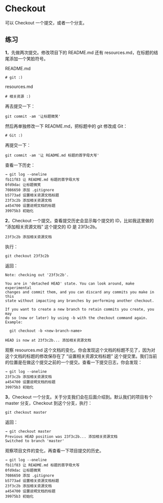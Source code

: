 # Checkout

可以 Checkout 一个提交，或者一个分支。

## 练习

**1**，先做两次提交。修改项目下的 README.md 还有 resources.md，在标题的结尾添加一个笑脸符号。

README.md

```
# git :)
```

resources.md

```
# 相关资源 :)
```

再去提交一下：

```
git commit -am '让标题微笑'
```

然后再单独修改一下 README.md，把标题中的 git 修改成 Git：

```
# Git :)
```

再提交一下：

```
git commit -am '让 README.md 标题的首字母大写'
```

查看一下历史：

```
→ git log --oneline
fb11f83 让 README.md 标题的首字母大写
0fd9dac 让标题微笑
7086650 添加 .gitignore
b5773ad 设置相关资源文档标题
23f3c2b 添加相关资源文档
a454700 设置说明文档的标题
39975b3 初始化
```

**2**，Checkout 一个提交。查看提交历史会显示每个提交的 ID，比如我这里做的 “添加相关资源文档” 这个提交的 ID 是 23f3c2b。

```
23f3c2b 添加相关资源文档
```

执行：

```
git checkout 23f3c2b
```

返回：

```
Note: checking out '23f3c2b'.

You are in 'detached HEAD' state. You can look around, make experimental
changes and commit them, and you can discard any commits you make in this
state without impacting any branches by performing another checkout.

If you want to create a new branch to retain commits you create, you may
do so (now or later) by using -b with the checkout command again. Example:

  git checkout -b <new-branch-name>

HEAD is now at 23f3c2b... 添加相关资源文档
```

观察 resources.md 这个文档的变化。你会发现这个文档的标题不见了，因为对这个文档的标题的修改保存在了 “设置相关资源文档标题” 这个提交里。我们当前的位置是在做这个提交之前的一个提交。查看一下提交日志，你会发现：

```
→ git log --oneline
23f3c2b 添加相关资源文档
a454700 设置说明文档的标题
39975b3 初始化
```

**3**，Checkout 一个分支。关于分支我们会在后面介绍到。默认我们的项目有个 master 分支，Checkout 到这个分支，执行：

```
git checkout master
```

返回：

```
→ git checkout master
Previous HEAD position was 23f3c2b... 添加相关资源文档
Switched to branch 'master'
```

观察项目文件的变化，再查看一下项目提交的历史。

```
→ git log --oneline
fb11f83 让 README.md 标题的首字母大写
0fd9dac 让标题微笑
7086650 添加 .gitignore
b5773ad 设置相关资源文档标题
23f3c2b 添加相关资源文档
a454700 设置说明文档的标题
39975b3 初始化
```



